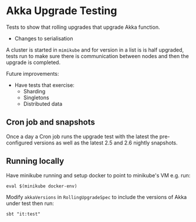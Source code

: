 # Akka Upgrade Testing

Tests to show that rolling upgrades that upgrade Akka function.

* Changes to serialisation

A cluster is started in `mimikube` and for version in a list is is half upgraded,
tests run to make sure there is communication between nodes and then the upgrade
is completed.

Future improvements:

* Have tests that exercise:
    * Sharding
    * Singletons
    * Distributed data

## Cron job and snapshots

Once a day a Cron job runs the upgrade test with the latest the pre-configured versions as well as the
latest 2.5 and 2.6 nightly snapshots.



## Running locally

Have minikube running and setup docker to point to minikube's VM e.g. run:

```
eval $(minikube docker-env)
```

Modify `akkaVersions` in `RollingUpgradeSpec` to include the versions of Akka under test then run:

```
sbt "it:test"
```


